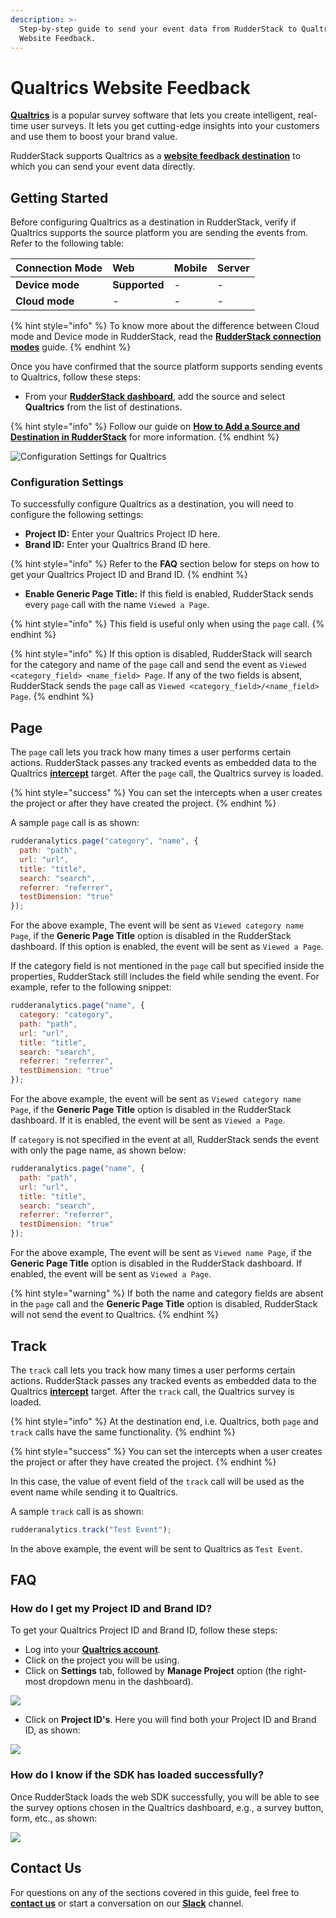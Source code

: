 ```yaml
---
description: >-
  Step-by-step guide to send your event data from RudderStack to Qualtrics
  Website Feedback.
---
```


# Qualtrics Website Feedback

[**Qualtrics**](https://www.qualtrics.com/au/core-xm/survey-software/) is a popular survey software that lets you create intelligent, real-time user surveys. It lets you get cutting-edge insights into your customers and use them to boost your brand value.

RudderStack supports Qualtrics as a [**website feedback destination**](https://api.qualtrics.com/sdks/docs/SDKs/Web%20Intercept%20SDK/web-feedback-javascript-api-reference-1.md) to which you can send your event data directly.

## Getting Started

Before configuring Qualtrics as a destination in RudderStack, verify if Qualtrics supports the source platform you are sending the events from. Refer to the following table:

| **Connection Mode** | **Web** | **Mobile** | **Server** |
| :--- | :--- | :--- | :--- |
| **Device mode** | **Supported** | - | - |
| **Cloud mode** | - | - | - |

{% hint style="info" %}
To know more about the difference between Cloud mode and Device mode in RudderStack, read the [**RudderStack connection modes**](https://docs.rudderstack.com/get-started/rudderstack-connection-modes) guide.
{% endhint %}

Once you have confirmed that the source platform supports sending events to Qualtrics, follow these steps:

* From your [**RudderStack dashboard**](https://app.rudderstack.com/), add the source and select **Qualtrics** from the list of destinations.

{% hint style="info" %}
Follow our guide on [**How to Add a Source and Destination in RudderStack**](https://docs.rudderstack.com/how-to-guides/adding-source-and-destination-rudderstack) for more information.
{% endhint %}

![Configuration Settings for Qualtrics](https://user-images.githubusercontent.com/59817155/128999630-37a8cac7-cd8c-4ba8-8b15-1435afeff4ca.png)

### Configuration Settings

To successfully configure Qualtrics as a destination, you will need to configure the following settings:

* **Project ID:** Enter your Qualtrics Project ID here.
* **Brand ID:** Enter your Qualtrics Brand ID here.

{% hint style="info" %}
Refer to the **FAQ** section below for steps on how to get your Qualtrics Project ID and Brand ID.
{% endhint %}

* **Enable Generic Page Title:** If this field is enabled, RudderStack sends every `page` call with the name `Viewed a Page`.

{% hint style="info" %}
This field is useful only when using the `page` call.
{% endhint %}

{% hint style="info" %}
If this option is disabled, RudderStack will search for the category and name of the `page` call and send the event as `Viewed <category_field> <name_field> Page`. If any of the two fields is absent, RudderStack sends the `page` call as `Viewed <category_field>/<name_field> Page`.
{% endhint %}

## Page

The `page` call lets you track how many times a user performs certain actions. RudderStack passes any tracked events as embedded data to the Qualtrics [**intercept**](https://www.qualtrics.com/support/website-app-feedback/getting-started-with-website-app-feedback/step-4-setting-up-your-intercept/) target. After the `page` call, the Qualtrics survey is loaded.

{% hint style="success" %}
You can set the intercepts when a user creates the project or after they have created the project.
{% endhint %}

A sample `page` call is as shown:

```javascript
rudderanalytics.page("category", "name", {
  path: "path",
  url: "url",
  title: "title",
  search: "search",
  referrer: "referrer",
  testDimension: "true"
});
```

For the above example, The event will be sent as `Viewed category name Page`, if the **Generic Page Title** option is disabled in the RudderStack dashboard. If this option is enabled, the event will be sent as `Viewed a Page`.

If the category field is not mentioned in the `page` call but specified inside the properties, RudderStack still includes the field while sending the event. For example, refer to the following snippet:

```javascript
rudderanalytics.page("name", {
  category: "category",
  path: "path",
  url: "url",
  title: "title",
  search: "search",
  referrer: "referrer",
  testDimension: "true"
});
```

For the above example, the event will be sent as `Viewed category name Page`, if the **Generic Page Title** option is disabled in the RudderStack dashboard. If it is enabled, the event will be sent as `Viewed a Page`.

If `category` is not specified in the event at all, RudderStack sends the event with only the page name, as shown below:

```javascript
rudderanalytics.page("name", {
  path: "path",
  url: "url",
  title: "title",
  search: "search",
  referrer: "referrer",
  testDimension: "true"
});
```

For the above example, The event will be sent as `Viewed name Page`, if the **Generic Page Title** option is disabled in the RudderStack dashboard. If enabled, the event will be sent as `Viewed a Page`.

{% hint style="warning" %}
If both the name and category fields are absent in the `page` call and the **Generic Page Title** option is disabled, RudderStack will not send the event to Qualtrics.
{% endhint %}

## Track

The `track` call lets you track how many times a user performs certain actions. RudderStack passes any tracked events as embedded data to the Qualtrics [**intercept**](https://www.qualtrics.com/support/website-app-feedback/getting-started-with-website-app-feedback/step-4-setting-up-your-intercept/) target. After the `track` call, the Qualtrics survey is loaded.

{% hint style="info" %}
At the destination end, i.e. Qualtrics, both `page` and `track` calls have the same functionality.
{% endhint %}

{% hint style="success" %}
You can set the intercepts when a user creates the project or after they have created the project.
{% endhint %}

In this case, the value of event field of the `track` call will be used as the event name while sending it to Qualtrics.

A sample `track` call is as shown:

```javascript
rudderanalytics.track("Test Event");
```

In the above example, the event will be sent to Qualtrics as `Test Event`.

## FAQ

### How do I get my Project ID and Brand ID?

To get your Qualtrics Project ID and Brand ID, follow these steps:

* Log into your [**Qualtrics account**](https://login.qualtrics.com/login?lang=au).
* Click on the project you will be using.
* Click on **Settings** tab, followed by **Manage Project** option \(the right-most dropdown menu in the dashboard\).

![](https://user-images.githubusercontent.com/59817155/128864100-05ef5c5a-8c04-4607-b742-633938f440ac.png)

* Click on **Project ID's**. Here you will find both your Project ID and Brand ID, as shown:

![](https://user-images.githubusercontent.com/59817155/128864303-2660ccb8-a91d-4633-b6bf-eef4253cb381.png)

### How do I know if the SDK has loaded successfully?

Once RudderStack loads the web SDK successfully, you will be able to see the survey options chosen in the Qualtrics dashboard, e.g., a survey button, form, etc., as shown:

![](https://user-images.githubusercontent.com/59817155/128988678-5f108062-6072-47e0-94d1-d3e7bee15fe5.png)

## Contact Us

For questions on any of the sections covered in this guide, feel free to [**contact us**](mailto:docs@rudderstack.com) or start a conversation on our [**Slack**](https://resources.rudderstack.com/join-rudderstack-slack) channel.

